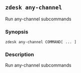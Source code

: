 ## `zdesk any-channel`

Run any-channel subcommands

### Synopsis

    zdesk any-channel COMMAND[ ... ]

### Description

Run any-channel subcommands

